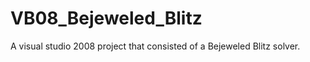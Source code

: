 VB08_Bejeweled_Blitz
====================

A visual studio 2008 project that consisted of a Bejeweled Blitz solver.
